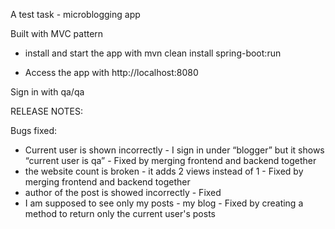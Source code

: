 A test task - microblogging app

Built with MVC pattern

* install and start the app with mvn clean install spring-boot:run

* Access the app with http://localhost:8080

Sign in with qa/qa


RELEASE NOTES:

Bugs fixed:
* Current user is shown incorrectly - I sign in under “blogger” but it shows “current user is qa” - Fixed by merging frontend and backend together
* the website count is broken - it adds 2 views instead of 1 - Fixed by merging frontend and backend together
* author of the post is showed incorrectly - Fixed 
* I am supposed to see only my posts - my blog - Fixed by creating a method to return only the current user's posts

